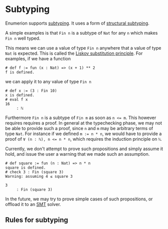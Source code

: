 # Subtyping

Enumerion supports [subtyping](https://en.wikipedia.org/wiki/Subtyping#).
It uses a form of [structural subtyping](https://en.wikipedia.org/wiki/Structural_type_system).

A simple examples is that `Fin n` is a subtype of `Nat` for any `n` which makes `Fin n` well typed.

This means we can use a value of type `Fin n` anywhere that a value of type `Nat` is expected.
This is called the [Liskov substitution principle](https://en.wikipedia.org/wiki/Liskov_substitution_principle). For examples, if we have a function

```enum
# def f := fun (x : Nat) => (x + 1) ** 2
f is defined.
```

we can apply it to any value of type `Fin n`

```enum
# def x := (3 : Fin 10)
x is defined.
# eval f x
16
     : ℕ
```

Furthermore `Fin n` is a subtype of `Fin m` as soon as `n <= m`.
This however requires requires a proof. In general at the typechecking phase, we may not be able to
provide such a proof, since `n` and `m` may be arbitrary terms of type `Nat`.
For instance if we defined `m := n * n`, we would have to provide a proof of
`∀ (n : ℕ), n <= n * n`, which requires the induction principle on `ℕ`.

Currently, we don't attempt to prove such propositions and simply assume it hold,
and issue the user a warning that we made such an assumption.

```enum
# def square := fun (n : Nat) => n * n
square is defined.
# check 3 : Fin (square 3)
Warning: assuming 4 ≤ square 3

3
     : Fin (square 3)
```

In the future, we may try to prove simple cases of such propositions,
or offload it to an [SMT](https://en.wikipedia.org/wiki/Satisfiability_modulo_theories) solver.


## Rules for subtyping
